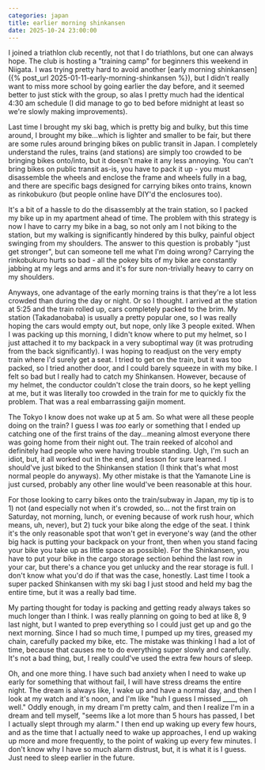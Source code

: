 ```yaml
---
categories: japan
title: earlier morning shinkansen
date: 2025-10-24 23:00:00
---
```


I joined a triathlon club recently, not that I do triathlons, but one can always hope. The club is hosting a "training camp" for beginners this weekend in Niigata. I was trying pretty hard to avoid another [early morning shinkansen]({% post_url 2025-01-11-early-morning-shinkansen %}), but I didn't really want to miss more school by going earlier the day before, and it seemed better to just stick with the group, so alas I pretty much had the identical 4:30 am schedule (I did manage to go to bed before midnight at least so we're slowly making improvements).

Last time I brought my ski bag, which is pretty big and bulky, but this time around, I brought my bike...which is lighter and smaller to be fair, but there are some rules around bringing bikes on public transit in Japan. I completely understand the rules, trains (and stations) are simply too crowded to be bringing bikes onto/into, but it doesn't make it any less annoying. You can't bring bikes on public transit as-is, you have to pack it up - you must disassemble the wheels and enclose the frame and wheels fully in a bag, and there are specific bags designed for carrying bikes onto trains, known as rinkobukuro (but people online have DIY'd the enclosures too).

It's a bit of a hassle to do the disassembly at the train station, so I packed my bike up in my apartment ahead of time. The problem with this strategy is now I have to carry my bike in a bag, so not only am I not biking to the station, but my walking is significantly hindered by this bulky, painful object swinging from my shoulders. The answer to this question is probably "just get stronger", but can someone tell me what I'm doing wrong? Carrying the rinkobukuro hurts so bad - all the pokey bits of my bike are constantly jabbing at my legs and arms and it's for sure non-trivially heavy to carry on my shoulders.

Anyways, one advantage of the early morning trains is that they're a lot less crowded than during the day or night. Or so I thought. I arrived at the station at 5:25 and the train rolled up, cars completely packed to the brim. My station (Takadanobaba) is usually a pretty popular one, so I was really hoping the cars would empty out, but nope, only like 3 people exited. When I was packing up this morning, I didn't know where to put my helmet, so I just attached it to my backpack in a very suboptimal way (it was protruding from the back significantly). I was hoping to readjust on the very empty train where I'd surely get a seat. I tried to get on the train, but it was too packed, so I tried another door, and I could barely squeeze in with my bike. I felt so bad but I really had to catch my Shinkansen. However, because of my helmet, the conductor couldn't close the train doors, so he kept yelling at me, but it was literally too crowded in the train for me to quickly fix the problem. That was a real embarrassing gaijin moment.

The Tokyo I know does not wake up at 5 am. So what were all these people doing on the train? I guess I was _too_ early or something that I ended up catching one of the first trains of the day...meaning almost everyone there was going home from their night out. The train reeked of alcohol and definitely had people who were having trouble standing. Ugh, I'm such an idiot, but, it all worked out in the end, and lesson for sure learned. I should've just biked to the Shinkansen station (I think that's what most normal people do anyways). My other mistake is that the Yamanote Line is just cursed, probably any other line would've been reasonable at this hour.

For those looking to carry bikes onto the train/subway in Japan, my tip is to 1) not (and especially not when it's crowded, so... not the first train on Saturday, not morning, lunch, or evening because of work rush hour, which means, uh, never), but 2) tuck your bike along the edge of the seat. I think it's the only reasonable spot that won't get in everyone's way (and the other big hack is putting your backpack on your front, then when you stand facing your bike you take up as little space as possible). For the Shinkansen, you have to put your bike in the cargo storage section behind the last row in your car, but there's a chance you get unlucky and the rear storage is full. I don't know what you'd do if that was the case, honestly. Last time I took a super packed Shinkansen with my ski bag I just stood and held my bag the entire time, but it was a really bad time.

My parting thought for today is packing and getting ready always takes so much longer than I think. I was really planning on going to bed at like 8, 9 last night, but I wanted to prep everything so I could just get up and go the next morning. Since I had so much time, I pumped up my tires, greased my chain, carefully packed my bike, etc. The mistake was thinking I had a lot of time, because that causes me to do everything super slowly and carefully. It's not a bad thing, but, I really could've used the extra few hours of sleep.

Oh, and one more thing. I have such bad anxiety when I need to wake up early for something that without fail, I will have stress dreams the entire night. The dream is always like, I wake up and have a normal day, and then I look at my watch and it's noon, and I'm like "huh I guess I missed ____, oh well." Oddly enough, in my dream I'm pretty calm, and then I realize I'm in a dream and tell myself, "seems like a lot more than 5 hours has passed, I bet I actually slept through my alarm." I then end up waking up every few hours, and as the time that I actually need to wake up approaches, I end up waking up more and more frequently, to the point of waking up every few minutes. I don't know why I have so much alarm distrust, but, it is what it is I guess. Just need to sleep earlier in the future.